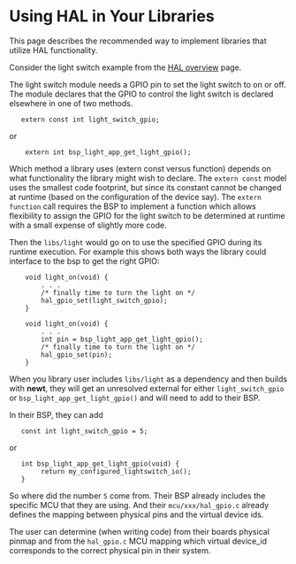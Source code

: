 
# Using HAL in Your Libraries

This page describes the recommended way to implement libraries that 
utilize HAL functionality.

Consider the light switch example from the [HAL overview](hal.md) page.

The light switch module needs a GPIO pin to set
the light switch to on or off.  The module declares that the GPIO to 
control the light switch is declared elsewhere in one of two methods.

```no-highlight
   extern const int light_switch_gpio;
```

or

```no-highlight
    extern int bsp_light_app_get_light_gpio();
```  

Which method a library uses 
(extern const versus function) depends on what functionality the library
might wish to declare.  The `extern const` model uses the smallest code 
footprint, but since its constant cannot be changed at runtime (based on 
the configuration of the device say).  The `extern function` call requires
the BSP to implement a function which allows flexibility to assign the 
GPIO for the light switch to be determined at runtime with a small expense of
slightly more code.

Then the `libs/light` would go on to use the specified GPIO during its runtime
execution. For example this shows both ways the library could interface to the 
bsp to get the right GPIO:

```no-highlight
    void light_on(void) {
        . . .
        /* finally time to turn the light on */
        hal_gpio_set(light_switch_gpio);
    }

    void light_on(void) {
        . . .
        int pin = bsp_light_app_get_light_gpio();
        /* finally time to turn the light on */
        hal_gpio_set(pin);
    }
```

When you library user includes `libs/light` as a dependency and then builds
with **newt**, they will get an unresolved external for either `light_switch_gpio` 
or `bsp_light_app_get_light_gpio()` and will need to add to their BSP.

In their BSP, they can add 

```no-highlight
   const int light_switch_gpio = 5;
```

or

```no-highlight
   int bsp_light_app_get_light_gpio(void) {
        return my_configured_lightswitch_io();
   }
```

So where did the number `5` come from.  Their BSP already includes the specific
MCU that they are using. And their `mcu/xxx/hal_gpio.c` already defines 
the mapping between physical pins and the virtual device ids.  

The user can determine (when writing code) from their boards physical pinmap 
and from the `hal_gpio.c` MCU mapping which virtual device_id corresponds 
to the correct physical pin in their system.
 
